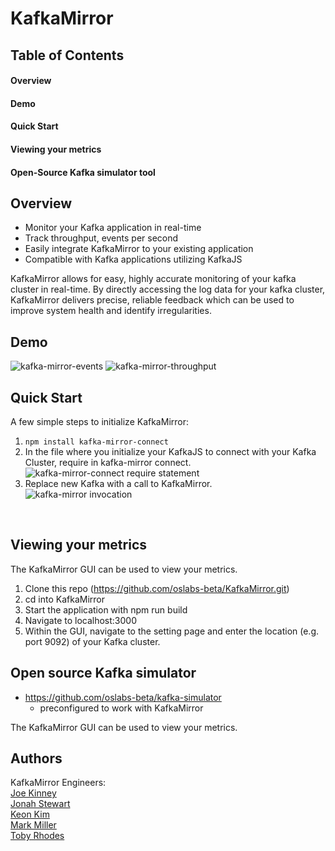 # KafkaMirror


## Table of Contents
#### Overview
#### Demo
#### Quick Start
#### Viewing your metrics
#### Open-Source Kafka simulator tool

## Overview
- Monitor your Kafka application in real-time
- Track throughput, events per second
- Easily integrate KafkaMirror to your existing application
- Compatible with Kafka applications utilizing KafkaJS

KafkaMirror allows for easy, highly accurate monitoring of your kafka cluster in real-time. By directly accessing the log data for your kafka cluster, KafkaMirror delivers precise, reliable feedback which can be used to improve system health and identify irregularities. 

## Demo
![kafka-mirror-events](./events.gif.png "KafkaMirror Event Metrics")
![kafka-mirror-throughput](./throughput.gif.png "KafkaMirror Throughput Metrics")<br>

## Quick Start
A few simple steps to initialize KafkaMirror:
1. ```npm install kafka-mirror-connect```
2. In the file where you initialize your KafkaJS to connect with your Kafka Cluster, require in kafka-mirror connect.
![kafka-mirror-connect require statement](kafkaConnection_js_—_KafkaMirror.png "kafka-mirror-connect require statement")<br>
3. Replace new Kafka with a call to KafkaMirror. <br>
![kafka-mirror invocation](kafkaConnection_js_—_KafkaMirror2.png "kafka mirror invocation") <br>
 <br>
 
## Viewing your metrics
The KafkaMirror GUI can be used to view your metrics. 
1. Clone this repo (https://github.com/oslabs-beta/KafkaMirror.git)
2. cd into KafkaMirror
3. Start the application with npm run build
4. Navigate to localhost:3000
5. Within the GUI, navigate to the setting page and enter the location (e.g. port 9092) of your Kafka cluster.

## Open source Kafka simulator
- https://github.com/oslabs-beta/kafka-simulator 
  - preconfigured to work with KafkaMirror

The KafkaMirror GUI can be used to view your metrics. 

## Authors
KafkaMirror Engineers:<br>
[Joe Kinney](https://github.com/joekinney-png)<br>
[Jonah Stewart](https://github.com/jonahlstewart)<br>
[Keon Kim](https://github.com/Keon-Kim-0)<br>
[Mark Miller](https://github.com/markmanuelmiller)<br>
[Toby Rhodes](https://github.com/rtobiwan)<br>
